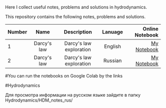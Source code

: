 Here I collect useful notes, problems and solutions in hydrodynamics.

This repository contains the following  notes, problems and solutions.

| Number        | Name                             | Description                                                   |  Lanuage         |  Online Notebook | 
| ------------- |:--------------------------------:|:-------------------------------------------------------------:|:----------------:|-----------------:|
|  1            |      Darcy's law                 |  Darcy's law  exploration                                     | English          | [My Notebook](https://colab.research.google.com/github/BISH0808/Hydrodynamics/blob/main/Darcy's_law.ipynb)
|  2            |      Darcy's law                 |  Darcy's law  exploration                                     | Russian          |[My Notebook](https://github.com/BISH0808/Hydrodynamics/blob/main/HDM_notes_rus/%D0%97%D0%B0%D0%BA%D0%BE%D0%BD_%D0%94%D0%B0%D1%80%D1%81%D0%B8.ipynb) | 

#You can run the notebooks on Google Colab by the links


 #Hydrodynamics


Для просмотра информации на русском языке зайдите в папку Hydrodynamics/HDM_notes_rus/



